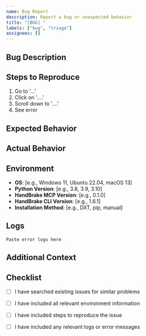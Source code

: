 ```yaml
---
name: Bug Report
description: Report a bug or unexpected behavior
title: "[BUG] "
labels: ["bug", "triage"]
assignees: []
---
```


## Bug Description
<!-- A clear and concise description of what the bug is. -->

## Steps to Reproduce
<!-- Steps to reproduce the behavior: -->
1. Go to '...'
2. Click on '....'
3. Scroll down to '....'
4. See error

## Expected Behavior
<!-- A clear and concise description of what you expected to happen. -->

## Actual Behavior
<!-- What actually happened instead. -->

## Environment
- **OS**: [e.g., Windows 11, Ubuntu 22.04, macOS 13]
- **Python Version**: [e.g., 3.8, 3.9, 3.10]
- **HandBrake MCP Version**: [e.g., 0.1.0]
- **HandBrake CLI Version**: [e.g., 1.6.1]
- **Installation Method**: [e.g., DXT, pip, manual]

## Logs
<!-- If applicable, add logs to help explain your problem. -->
<!-- Use code blocks with language hints: -->
```
Paste error logs here
```

## Additional Context
<!-- Add any other context about the problem here. -->
<!-- Screenshots, configuration files, etc. -->

## Checklist
- [ ] I have searched existing issues for similar problems
- [ ] I have included all relevant environment information
- [ ] I have included steps to reproduce the issue
- [ ] I have included any relevant logs or error messages

